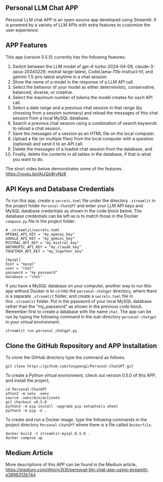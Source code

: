 ## Personal LLM Chat APP
Personal LLM chat APP is an open-source app developed using Streamlit. It is powered by a variety of LLM APIs with extra features to customize the user experience.

## APP Features

This app (version 0.5.0) currently has the following features.

1. Switch between the LLM model of gpt-4-turbo-2024-04-09, claude-3-opus-20240229, mistral-large-latest, CodeLlama-70b-Instruct-hf, and gemini-1.5-pro-latest anytime in a chat session.
2. Show the name of a model in the response of a LLM API call.
3. Select the behavior of your model as either deterministic, conservative, balanced, diverse, or creative.
4. Select the maximum number of tokens the model creates for each API call.
5. Select a date range and a previous chat session in that range (by choosing from a session summary) and reload the messages of this chat session from a local MySQL database.
6. Search a previous chat session using a combination of search keywords to reload a chat session.
7. Save the messages of a session as an HTML file on the local computer.
8. Upload a file (or multiple files) from the local computer with a question (optional) and send it to an API call.
9. Delete the messages of a loaded chat session from the database, and
10. Finally, delete the contents in all tables in the database, if that is what you want to do.

The short video below demonstrates some of the features.
https://youtu.be/AtJQo8rvNz8

## API Keys and Database Credentials

To run this app, create a `secrets.toml` file under the directory `.streamlit` in the project folder `Personal-ChatGPT` and enter your LLM API keys and MySQL database credentials as shown in the code block below. The database credentials can be left as is to match those in the Docker `compose.py` file in the project folder.

```
# .streamlit/secrets.toml
OPENAI_API_KEY = "my_openai_key"
GOOGLE_API_KEY = "my_gemini_key"
MISTRAL_API_KEY = "my_mistral_key"
ANTHROPIC_API_KEY = "my_claude_key"
TOGETHER_API_KEY = "my_together_key"

[mysql]
host = "mysql"
user = "root"
password = "my_password"
database = "chat"
```
If you have a MySQL database on your computer, another way to run this app without Docker is to `cd` into the `personal-chatgpt` directory, where there is a separate `.streamlit` folder, and create a `secrets.toml` file in this `.streamlit` folder. Put in the password of your local MySQL database rather than the "my_password" as shown in the previous code block. Remember first to create a database with the name `chat`. The app can be run by typing the following command in the sub-directory `personal-chatgpt` in your virtual environment.
```
streamlit run personal_chatgpt.py
```

## Clone the GitHub Repository and APP Installation
To clone the GitHub directory type the command as follows.
```
git clone https://github.com/tonypeng1/Personal-ChatGPT.git
```
To create a Python virtual environment, check out version 0.5.0 of this APP, and install the project,
```
cd Personal-ChatGPT
pthon3 -m venv .venv
source .venv/bin/activate
git checkout v0.5.0
python3 -m pip install –upgrade pip setuptools wheel
python3 -m pip -e .
```
To create and run a Docker image, type the following commands in the project directory `Personal-ChatGPT` where there is a file called `Dockerfile`.
```
docker build -t streamlit-mysql:0.5.0 .
docker compose up
```
## Medium Article
More descriptions of this APP can be found in the Medium article,
https://medium.com/@tony3t3t/personal-llm-chat-app-using-streamlit-e3996312b744